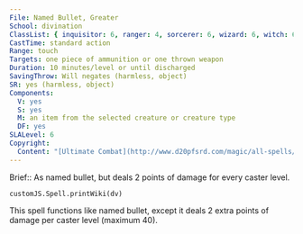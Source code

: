 ```yaml
---
File: Named Bullet, Greater
School: divination
ClassList: { inquisitor: 6, ranger: 4, sorcerer: 6, wizard: 6, witch: 6, psychic: 6 }
CastTime: standard action
Range: touch
Targets: one piece of ammunition or one thrown weapon
Duration: 10 minutes/level or until discharged
SavingThrow: Will negates (harmless, object)
SR: yes (harmless, object)
Components:
  V: yes
  S: yes
  M: an item from the selected creature or creature type
  DF: yes
SLALevel: 6
Copyright:
  Content: "[Ultimate Combat](http://www.d20pfsrd.com/magic/all-spells/n/named-bullet#TOC-Named-Bullet-Greater)"
---
```

Brief:: As named bullet, but deals 2 points of damage for every caster level.

```dataviewjs
customJS.Spell.printWiki(dv)
```

This spell functions like named bullet, except it deals 2 extra points of damage per caster level (maximum 40).
